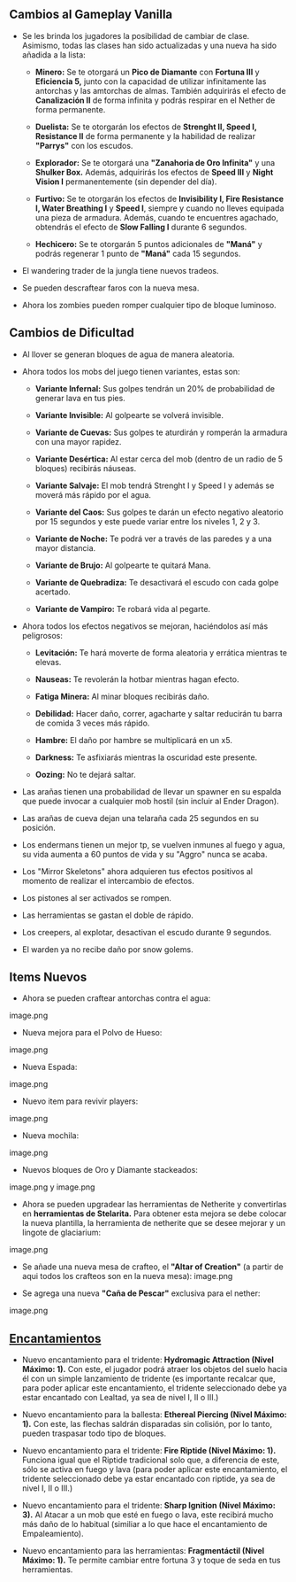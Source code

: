 ## Cambios al Gameplay Vanilla

- Se les brinda los jugadores la posibilidad de cambiar de clase. Asimismo, todas las clases han sido actualizadas y una nueva ha sido añadida a la lista:

  - __Minero:__ Se te otorgará un __Pico de Diamante__ con __Fortuna III__ y __Eficiencia 5,__ junto con la capacidad de utilizar infinitamente las antorchas y las amtorchas de almas. También adquirirás el efecto de __Canalización II__ de forma infinita y podrás respirar en el Nether de forma permanente.

  - __Duelista:__ Se te otorgarán los efectos de __Strenght II, Speed I, Resistance II__ de forma permanente y la habilidad de realizar __"Parrys"__ con los escudos.

  - __Explorador:__ Se te otorgará una __"Zanahoria de Oro Infinita"__ y una __Shulker Box.__ Además, adquirirás los efectos de __Speed III__ y __Night Vision I__ permanentemente (sin depender del día).

  - __Furtivo:__ Se te otorgarán los efectos de __Invisibility I, Fire Resistance I, Water Breathing I__ y __Speed I__, siempre y cuando no lleves equipada una pieza de armadura. Además, cuando te encuentres agachado, obtendrás el efecto de __Slow Falling I__ durante 6 segundos.

  - __Hechicero:__ Se te otorgarán 5 puntos adicionales de __"Maná"__ y podrás regenerar 1 punto de __"Maná"__ cada 15 segundos.

- El wandering trader de la jungla tiene nuevos tradeos.

- Se pueden descraftear faros con la nueva mesa.

- Ahora los zombies pueden romper cualquier tipo de bloque luminoso.

## Cambios de Dificultad

- Al llover se generan bloques de agua de manera aleatoria.

- Ahora todos los mobs del juego tienen variantes, estas son:

  - __Variante Infernal:__ Sus golpes tendrán un 20% de probabilidad de generar lava en tus pies.

  - __Variante Invisible:__ Al golpearte se volverá invisible.

  - __Variante de Cuevas:__ Sus golpes te aturdirán y romperán la armadura con una mayor rapidez.

  - __Variante Desértica:__ Al estar cerca del mob (dentro de un radio de 5 bloques) recibirás náuseas.

  - __Variante Salvaje:__ El mob tendrá Strenght I y Speed I y además se moverá más rápido por el agua.

  - __Variante del Caos:__ Sus golpes te darán un efecto negativo aleatorio por 15 segundos y este puede variar entre los niveles 1, 2 y 3.

  - __Variante de Noche:__ Te podrá ver a través de las paredes y a una mayor distancia.

  - __Variante de Brujo:__ Al golpearte te quitará Mana.

  - __Variante de Quebradiza:__ Te desactivará el escudo con cada golpe acertado.

  - __Variante de Vampiro:__ Te robará vida al pegarte.

- Ahora todos los efectos negativos se mejoran, haciéndolos así más peligrosos:

  - __Levitación:__ Te hará moverte de forma aleatoria y errática mientras te elevas.

  - __Nauseas:__ Te revolerán la hotbar mientras hagan efecto.

  - __Fatiga Minera:__ Al minar bloques recibirás daño.

  - __Debilidad:__ Hacer daño, correr, agacharte y saltar reducirán tu barra de comida 3 veces más rápido.

  - __Hambre:__ El daño por hambre se multiplicará en un x5.

  - __Darkness:__ Te asfixiarás mientras la oscuridad este presente.

  - __Oozing:__ No te dejará saltar.

- Las arañas tienen una probabilidad de llevar un spawner en su espalda que puede invocar a cualquier mob hostil (sin incluir al Ender Dragon).

- Las arañas de cueva dejan una telaraña cada 25 segundos en su posición.

- Los endermans tienen un mejor tp, se vuelven inmunes al fuego y agua, su vida aumenta a 60 puntos de vida y su "Aggro" nunca se acaba.

- Los "Mirror Skeletons" ahora adquieren tus efectos positivos al momento de realizar el intercambio de efectos.

- Los pistones al ser activados se rompen.

- Las herramientas se gastan el doble de rápido.

- Los creepers, al explotar, desactivan el escudo durante 9 segundos.

- El warden ya no recibe daño por snow golems.

## Items Nuevos

- Ahora se pueden craftear antorchas contra el agua: 

image.png

- Nueva mejora para el Polvo de Hueso: 

image.png

- Nueva Espada: 

image.png

- Nuevo item para revivir players: 

image.png

- Nueva mochila: 

image.png

- Nuevos bloques de Oro y Diamante stackeados: 

image.png y image.png

- Ahora se pueden upgradear las herramientas de Netherite y convertirlas en __herramientas de Stelarita.__ Para obtener esta mejora se debe colocar la nueva plantilla, la herramienta de netherite que se desee mejorar y un lingote de glaciarium: 

image.png

- Se añade una nueva mesa de crafteo, el __"Altar of Creation"__ (a partir de aqui todos los crafteos son en la nueva mesa): image.png

- Se agrega una nueva __"Caña de Pescar"__ exclusiva para el nether:

image.png

## [Encantamientos](https://github.com/MiguelVeraXd/Valley-Dimensional-Wiki/blob/main/Main/Wiki/encartamiento.md) 

- Nuevo encantamiento para el tridente: __Hydromagic Attraction (Nivel Máximo: 1).__ Con este, el jugador podrá atraer los objetos del suelo hacia él con un simple lanzamiento de tridente (es importante recalcar que, para poder aplicar este encantamiento, el tridente seleccionado debe ya estar encantado con Lealtad, ya sea de nivel I, II o III.)

- Nuevo encantamiento para la ballesta: __Ethereal Piercing (Nivel Máximo: 1).__ Con este, las flechas saldrán disparadas sin colisión, por lo tanto, pueden traspasar todo tipo de bloques. 

- Nuevo encantamiento para el tridente: __Fire Riptide (Nivel Máximo: 1).__ Funciona igual que el Riptide tradicional solo que, a diferencia de este, sólo se activa en fuego y lava (para poder aplicar este encantamiento, el tridente seleccionado debe ya estar encantado con riptide, ya sea de nivel I, II o III.)

- Nuevo encantamiento para el tridente: __Sharp Ignition (Nivel Máximo: 3).__ Al Atacar a un mob que esté en fuego o lava, este recibirá mucho más daño de lo habitual (similiar a lo que hace el encantamiento de Empaleamiento).

- Nuevo encantamiento para las herramientas: __Fragmentáctil (Nivel Máximo: 1).__ Te permite cambiar entre fortuna 3 y toque de seda en tus herramientas.


